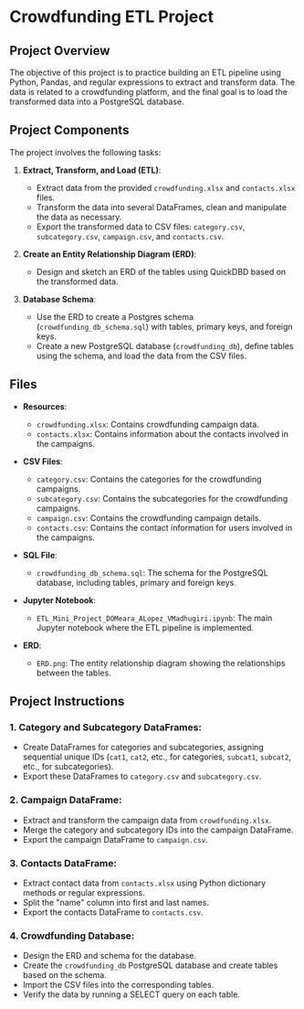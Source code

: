 # Crowdfunding ETL Project

## Project Overview

The objective of this project is to practice building an ETL pipeline using Python, Pandas, and regular expressions to extract and transform data. The data is related to a crowdfunding platform, and the final goal is to load the transformed data into a PostgreSQL database.

## Project Components

The project involves the following tasks:

1. **Extract, Transform, and Load (ETL)**:
   - Extract data from the provided `crowdfunding.xlsx` and `contacts.xlsx` files.
   - Transform the data into several DataFrames, clean and manipulate the data as necessary.
   - Export the transformed data to CSV files: `category.csv`, `subcategory.csv`, `campaign.csv`, and `contacts.csv`.

2. **Create an Entity Relationship Diagram (ERD)**:
   - Design and sketch an ERD of the tables using QuickDBD based on the transformed data.

3. **Database Schema**:
   - Use the ERD to create a Postgres schema (`crowdfunding_db_schema.sql`) with tables, primary keys, and foreign keys.
   - Create a new PostgreSQL database (`crowdfunding_db`), define tables using the schema, and load the data from the CSV files.

## Files

- **Resources**:
  - `crowdfunding.xlsx`: Contains crowdfunding campaign data.
  - `contacts.xlsx`: Contains information about the contacts involved in the campaigns.
  
- **CSV Files**:
  - `category.csv`: Contains the categories for the crowdfunding campaigns.
  - `subcategory.csv`: Contains the subcategories for the crowdfunding campaigns.
  - `campaign.csv`: Contains the crowdfunding campaign details.
  - `contacts.csv`: Contains the contact information for users involved in the campaigns.

- **SQL File**:
  - `crowdfunding_db_schema.sql`: The schema for the PostgreSQL database, including tables, primary and foreign keys.

- **Jupyter Notebook**:
  - `ETL_Mini_Project_DOMeara_ALopez_VMadhugiri.ipynb`: The main Jupyter notebook where the ETL pipeline is implemented.

- **ERD**:
  - `ERD.png`: The entity relationship diagram showing the relationships between the tables.

## Project Instructions

### 1. **Category and Subcategory DataFrames**:
   - Create DataFrames for categories and subcategories, assigning sequential unique IDs (`cat1`, `cat2`, etc., for categories, `subcat1`, `subcat2`, etc., for subcategories).
   - Export these DataFrames to `category.csv` and `subcategory.csv`.

### 2. **Campaign DataFrame**:
   - Extract and transform the campaign data from `crowdfunding.xlsx`.
   - Merge the category and subcategory IDs into the campaign DataFrame.
   - Export the campaign DataFrame to `campaign.csv`.

### 3. **Contacts DataFrame**:
   - Extract contact data from `contacts.xlsx` using Python dictionary methods or regular expressions.
   - Split the "name" column into first and last names.
   - Export the contacts DataFrame to `contacts.csv`.

### 4. **Crowdfunding Database**:
   - Design the ERD and schema for the database.
   - Create the `crowdfunding_db` PostgreSQL database and create tables based on the schema.
   - Import the CSV files into the corresponding tables.
   - Verify the data by running a SELECT query on each table.
